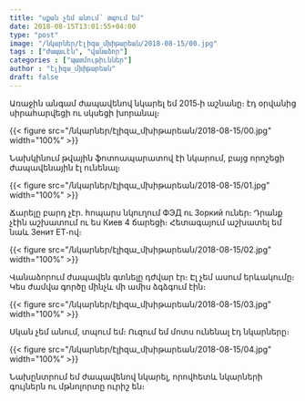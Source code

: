 ```yaml
---
title: "սքան չեմ անում՝ տպում եմ"
date: 2018-08-15T13:01:55+04:00
type: "post"
image: "/նկարներ/էլիզա_մխիթարեան/2018-08-15/00.jpg"
tags : ["ժապաւէն", "վանաձոր"]
categories : ["պատմութիւններ"]
author : "էլիզա_մխիթարեան"
draft: false
---
```


Առաջին անգամ ժապավենով նկարել եմ 2015֊ի աշնանը։ էդ օրվանից սիրահարվեցի ու սկսեցի խորանալ։
<!--more-->
{{< figure src="/նկարներ/էլիզա_մխիթարեան/2018-08-15/00.jpg" width="100%" >}}

Նախկինում թվային ֆոտոապարատով էի նկարում, բայց որոշեցի ժապավենային էլ ունենալ։

{{< figure src="/նկարներ/էլիզա_մխիթարեան/2018-08-15/01.jpg" width="100%" >}}

Ճարելը բարդ չէր. հոպարս նկուղում ФЭД ու Зоркий ուներ։ Դրանք չէին աշխատում ու ես Киев 4 ճարեցի։ Հետագայում աշխատել եմ նաև Зенит ЕТ֊ով։

{{< figure src="/նկարներ/էլիզա_մխիթարեան/2018-08-15/02.jpg" width="100%" >}}

Վանաձորում ժապավեն գտնելը դժվար էր։ Էլ չեմ ասում երևակումը։ Կես ժամվա գործը մինչև մի ամիս ձգձգում էին։

{{< figure src="/նկարներ/էլիզա_մխիթարեան/2018-08-15/03.jpg" width="100%" >}}

Սկան չեմ անում, տպում եմ։ Ուզում եմ մոտս ունենալ էդ նկարները։

{{< figure src="/նկարներ/էլիզա_մխիթարեան/2018-08-15/04.jpg" width="100%" >}}

Նախընտրում եմ ժապավենով նկարել, որովհետև նկարների գույներն ու մթնոլորտը ուրիշ են։

